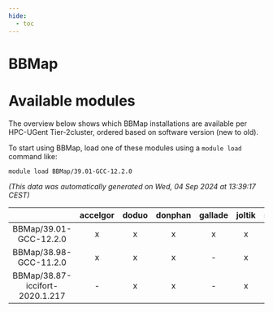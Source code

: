 ```yaml
---
hide:
  - toc
---
```


BBMap
=====

# Available modules


The overview below shows which BBMap installations are available per HPC-UGent Tier-2cluster, ordered based on software version (new to old).

To start using BBMap, load one of these modules using a `module load` command like:

```shell
module load BBMap/39.01-GCC-12.2.0
```

*(This data was automatically generated on Wed, 04 Sep 2024 at 13:39:17 CEST)*  

| |accelgor|doduo|donphan|gallade|joltik|shinx|skitty|
| :---: | :---: | :---: | :---: | :---: | :---: | :---: | :---: |
|BBMap/39.01-GCC-12.2.0|x|x|x|x|x|-|x|
|BBMap/38.98-GCC-11.2.0|x|x|x|-|x|-|x|
|BBMap/38.87-iccifort-2020.1.217|-|x|x|-|x|-|x|
